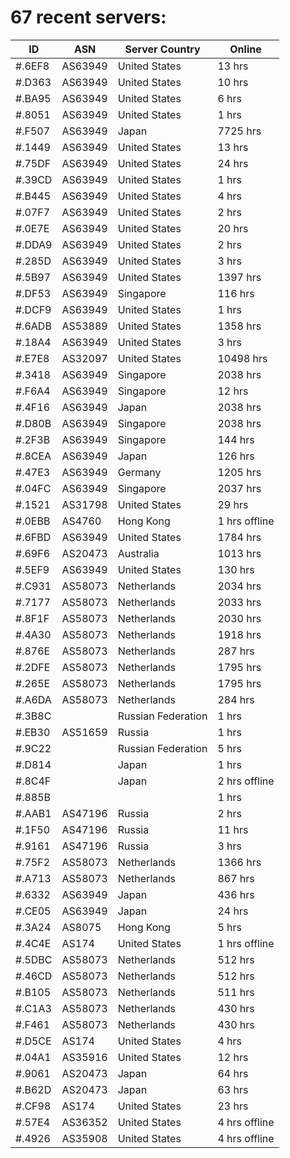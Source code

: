 # 67 recent servers:

| ID | ASN | Server Country | Online |
| ------ | ------ | ------ | ------ |
| #.6EF8 | AS63949 | United States | 13 hrs |
| #.D363 | AS63949 | United States | 10 hrs |
| #.BA95 | AS63949 | United States | 6 hrs |
| #.8051 | AS63949 | United States | 1 hrs |
| #.F507 | AS63949 | Japan | 7725 hrs |
| #.1449 | AS63949 | United States | 13 hrs |
| #.75DF | AS63949 | United States | 24 hrs |
| #.39CD | AS63949 | United States | 1 hrs |
| #.B445 | AS63949 | United States | 4 hrs |
| #.07F7 | AS63949 | United States | 2 hrs |
| #.0E7E | AS63949 | United States | 20 hrs |
| #.DDA9 | AS63949 | United States | 2 hrs |
| #.285D | AS63949 | United States | 3 hrs |
| #.5B97 | AS63949 | United States | 1397 hrs |
| #.DF53 | AS63949 | Singapore | 116 hrs |
| #.DCF9 | AS63949 | United States | 1 hrs |
| #.6ADB | AS53889 | United States | 1358 hrs |
| #.18A4 | AS63949 | United States | 3 hrs |
| #.E7E8 | AS32097 | United States | 10498 hrs |
| #.3418 | AS63949 | Singapore | 2038 hrs |
| #.F6A4 | AS63949 | Singapore | 12 hrs |
| #.4F16 | AS63949 | Japan | 2038 hrs |
| #.D80B | AS63949 | Singapore | 2038 hrs |
| #.2F3B | AS63949 | Singapore | 144 hrs |
| #.8CEA | AS63949 | Japan | 126 hrs |
| #.47E3 | AS63949 | Germany | 1205 hrs |
| #.04FC | AS63949 | Singapore | 2037 hrs |
| #.1521 | AS31798 | United States | 29 hrs |
| #.0EBB | AS4760 | Hong Kong | 1 hrs offline |
| #.6FBD | AS63949 | United States | 1784 hrs |
| #.69F6 | AS20473 | Australia | 1013 hrs |
| #.5EF9 | AS63949 | United States | 130 hrs |
| #.C931 | AS58073 | Netherlands | 2034 hrs |
| #.7177 | AS58073 | Netherlands | 2033 hrs |
| #.8F1F | AS58073 | Netherlands | 2030 hrs |
| #.4A30 | AS58073 | Netherlands | 1918 hrs |
| #.876E | AS58073 | Netherlands | 287 hrs |
| #.2DFE | AS58073 | Netherlands | 1795 hrs |
| #.265E | AS58073 | Netherlands | 1795 hrs |
| #.A6DA | AS58073 | Netherlands | 284 hrs |
| #.3B8C |  | Russian Federation | 1 hrs |
| #.EB30 | AS51659 | Russia | 1 hrs |
| #.9C22 |  | Russian Federation | 5 hrs |
| #.D814 |  | Japan | 1 hrs |
| #.8C4F |  | Japan | 2 hrs offline |
| #.885B |  |  | 1 hrs |
| #.AAB1 | AS47196 | Russia | 2 hrs |
| #.1F50 | AS47196 | Russia | 11 hrs |
| #.9161 | AS47196 | Russia | 3 hrs |
| #.75F2 | AS58073 | Netherlands | 1366 hrs |
| #.A713 | AS58073 | Netherlands | 867 hrs |
| #.6332 | AS63949 | Japan | 436 hrs |
| #.CE05 | AS63949 | Japan | 24 hrs |
| #.3A24 | AS8075 | Hong Kong | 5 hrs |
| #.4C4E | AS174 | United States | 1 hrs offline |
| #.5DBC | AS58073 | Netherlands | 512 hrs |
| #.46CD | AS58073 | Netherlands | 512 hrs |
| #.B105 | AS58073 | Netherlands | 511 hrs |
| #.C1A3 | AS58073 | Netherlands | 430 hrs |
| #.F461 | AS58073 | Netherlands | 430 hrs |
| #.D5CE | AS174 | United States | 4 hrs |
| #.04A1 | AS35916 | United States | 12 hrs |
| #.9061 | AS20473 | Japan | 64 hrs |
| #.B62D | AS20473 | Japan | 63 hrs |
| #.CF98 | AS174 | United States | 23 hrs |
| #.57E4 | AS36352 | United States | 4 hrs offline |
| #.4926 | AS35908 | United States | 4 hrs offline |

